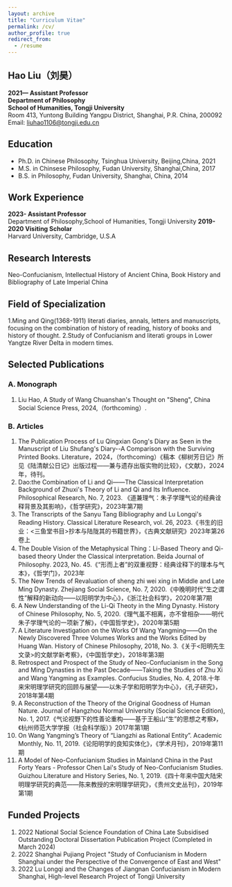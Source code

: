 ```yaml
---
layout: archive
title: "Curriculum Vitae"
permalink: /cv/
author_profile: true
redirect_from:
  - /resume
---
```


## Hao Liu（刘昊）

**2021—  Assistant Professor**  
**Department of Philosophy**  
**School of Humanities, Tongji University**  
Room 413, Yuntong Building
Yangpu District, Shanghai, P.R. China, 200092   
Email: liuhao1106@tongji.edu.cn

## Education
* Ph.D. in Chinese Philosophy, Tsinghua University, Beijing,China, 2021
* M.S. in Chinsese Philosophy, Fudan University, Shanghai,China, 2017
* B.S. in Philosophy, Fudan University, Shanghai, China, 2014

## Work Experience
**2023-     Assistant Professor**  
Department of Philosophy,School of Humanities, Tongji University 
**2019-2020 Visiting Scholar**  
Harvard University, Cambridge, U.S.A

## Research Interests
Neo-Confucianism, Intellectual History of Ancient China, Book History and Bibliography of Late Imperial China

## Field of Specialization
1.Ming and Qing(1368-1911) literati diaries, annals, letters and manuscripts, focusing on the combination of history of reading, history of books and history of thought.
2.Study of Confucianism and literati groups in Lower Yangtze River Delta in modern times.

## Selected Publications
### A.	Monograph
1. Liu Hao, A Study of Wang Chuanshan's Thought on "Sheng", China Social Science Press, 2024,（forthcoming）.
### B.	Articles
1. The Publication Process of Lu Qingxian Gong's Diary as Seen in the Manuscript of Liu Shufang's Diary--A Comparison with the Surviving Printed Books. Literature，2024，（forthcoming）《稿本《柳树芳日记》所见《陆清献公日记》出版过程——兼与遗存出版实物的比较》，《文献》，2024年，待刊。
2. 	Dao:the Combination of Li and Qi——The Classical Interpretation Background of Zhuxi's Theory of Li and Qi and Its Influence. Philosophical Research, No. 7, 2023. 《道兼理气：朱子学理气论的经典诠释背景及其影响》，《哲学研究》，2023年第7期
3. 	The Transcripts of the Sanyu Tang Bibliography and Lu Longqi's Reading History. Classical Literature Research, vol. 26, 2023.《书生的旧业：<三鱼堂书目>抄本与陆陇其的书籍世界》，《古典文献研究》2023年第26卷上
4. The Double Vision of the Metaphysical Thing：Li-Based Theory and Qi-based theory Under the Classical interpretation. Beida Journal of Philosophy. 2023, No. 45.《“形而上者”的双重视野：经典诠释下的理本与气本》，《哲学门》，2023年
5. The New Trends of Revaluation of sheng zhi wei xing in Middle and Late Ming Dynasty. Zhejiang Social Science, No. 7, 2020.《中晚明时代“生之谓性”解释的新动向——以阳明学为中心》，《浙江社会科学》，2020年第7期
6. A New Understanding of the Li-Qi Theoty in the Ming Dynasty. History of Chinese Philosophy, No. 5, 2020.《理气虽不相离，亦不曾相杂——明代朱子学理气论的一项新了解》，《中国哲学史》，2020年第5期
7. 	A Literature Investigation on the Works Of Wang Yangming——On the Newly Discovered Three Volumes Works and the Works Edited by Huang Wan. History of Chinese Philosophy, 2018, No. 3.《关于<阳明先生文录>的文献学新考察》，《中国哲学史》，2018年第3期
8. 	Retrospect and Prospect of the Study of Neo-Confucianism in the Song and Ming Dynasties in the Past Decade——Taking the Studies of Zhu Xi and Wang Yangming as Examples. Confucius Studies, No. 4, 2018.十年来宋明理学研究的回顾与展望——以朱子学和阳明学为中心》，《孔子研究》，2018年第4期
9. 	A Reconstruction of the Theory of the Original Goodness of Human Nature. Journal of Hangzhou Normal University (Social Science Edition), No. 1, 2017.《气论视野下的性善论重构——基于王船山“生”的思想之考察》，《杭州师范大学学报（社会科学版）》2017年第1期
10. On Wang Yangming’s Theory of “Liangzhi as Rational Entity”. Academic Monthly, No. 11, 2019.《论阳明学的良知实体化》，《学术月刊》，2019年第11期
11. A Model of Neo-Confucianism Studies in Mainland China in the Past Forty Years - Professor Chen Lai's Study of Neo-Confucianism Studies. Guizhou Literature and History Series, No. 1, 2019.《四十年来中国大陆宋明理学研究的典范——陈来教授的宋明理学研究》，《贵州文史丛刊》，2019年第1期

## Funded Projects
1.	2022 National Social Science Foundation of China Late Subsidised Outstanding Doctoral Dissertation Publication Project (Completed in March 2024)
2.	2022 Shanghai Pujiang Project "Study of Confucianism in Modern Shanghai under the Perspective of the Convergence of East and West"
3.	2022 Lu Longqi and the Changes of Jiangnan Confucianism in Modern Shanghai, High-level Research Project of Tongji University


